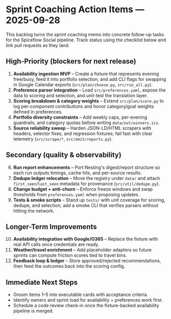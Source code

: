 # Sprint Coaching Action Items — 2025-09-28

This backlog turns the sprint coaching memo into concrete follow-up tasks for the
Spiceflow Social pipeline. Track status using the checklist below and link pull
requests as they land.

## High-Priority (blockers for next release)

1. **Availability ingestion MVP** – Create a fixture that represents evening
   free/busy, feed it into portfolio selection, and add CLI flags for swapping
   in Google Calendar exports (`src/plan/choose.py`, `src/run_all.py`).
2. **Preference parser integration** – Load `src/preferences.yaml`, expose the
   data to scoring and selection, and unit-test the translation layer.
3. **Scoring breakdown & category weights** – Extend `src/plan/score.py` to log
   per-component contributions and honor category/goal weights defined in
   preferences.
4. **Portfolio diversity constraints** – Add weekly caps, per-evening guardrails,
   and category quotas before writing `data/out/winners.ics`.
5. **Source reliability sweep** – Harden JSON-LD/HTML scrapers with headers,
   selector fixes, and regression fixtures; fail fast with clear telemetry
   (`src/scrape/*`, `src/emit/reports.py`).

## Secondary (quality & observability)

6. **Run report enhancements** – Port Nesting's digest/report structure so each
   run outputs timings, cache hits, and per-source results.
7. **Dedupe ledger relocation** – Move the registry under `data/` and attach
   `first_seen`/`last_seen` metadata for provenance (`src/util/dedupe.py`).
8. **Change budget + anti-churn** – Enforce freeze windows and swap thresholds
   from `preferences.yaml` when proposing updates.
9. **Tests & smoke scripts** – Stand up `tests/` with unit coverage for scoring,
   dedupe, and selection; add a smoke CLI that verifies parsers without hitting
   the network.

## Longer-Term Improvements

10. **Availability integration with Google/O365** – Replace the fixture with
    real API calls once credentials are ready.
11. **Weather/travel enrichment** – Add placeholder adapters so future sprints
    can compute friction scores tied to travel bins.
12. **Feedback loop & ledger** – Store approved/rejected recommendations, then
    feed the outcomes back into the scoring config.

## Immediate Next Steps

- Groom items 1–5 into executable cards with acceptance criteria.
- Identify owners and sprint load for availability + preferences work first.
- Schedule a code review check-in once the fixture-backed availability pipeline
  is merged.
